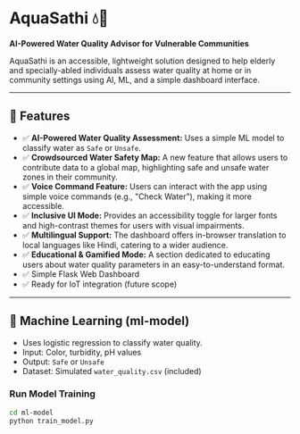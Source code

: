 # AquaSathi  💧🌿

**AI-Powered Water Quality Advisor for Vulnerable Communities**

AquaSathi is an accessible, lightweight solution designed to help elderly and specially-abled individuals assess water quality at home or in community settings using AI, ML, and a simple dashboard interface.

---

## 🌟 Features

- ✅ **AI-Powered Water Quality Assessment:** Uses a simple ML model to classify water as `Safe` or `Unsafe`.
- ✅ **Crowdsourced Water Safety Map:** A new feature that allows users to contribute data to a global map, highlighting safe and unsafe water zones in their community.
- ✅ **Voice Command Feature:** Users can interact with the app using simple voice commands (e.g., "Check Water"), making it more accessible.
- ✅ **Inclusive UI Mode:** Provides an accessibility toggle for larger fonts and high-contrast themes for users with visual impairments.
- ✅ **Multilingual Support:** The dashboard offers in-browser translation to local languages like Hindi, catering to a wider audience.
- ✅ **Educational & Gamified Mode:** A section dedicated to educating users about water quality parameters in an easy-to-understand format.
- ✅ Simple Flask Web Dashboard
- ✅ Ready for IoT integration (future scope)

---

## 🧠 Machine Learning (ml-model)

- Uses logistic regression to classify water quality.
- Input: Color, turbidity, pH values
- Output: `Safe` or `Unsafe`
- Dataset: Simulated `water_quality.csv` (included)

### Run Model Training
```bash
cd ml-model
python train_model.py

